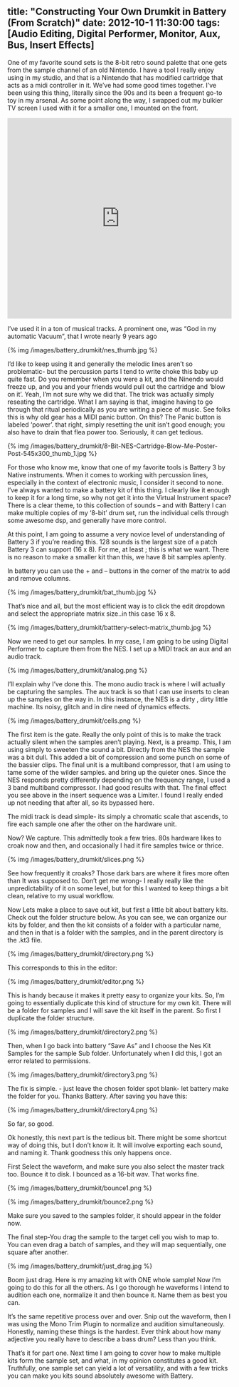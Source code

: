 title: "Constructing Your Own Drumkit in Battery (From Scratch)"
date: 2012-10-1 11:30:00
tags: [Audio Editing, Digital Performer, Monitor, Aux, Bus, Insert Effects]
---

One of my favorite sound sets is the 8-bit retro sound palette that one gets from the sample channel of an old Nintendo. I have a tool I really enjoy using in my studio, and that is a Nintendo that has modified cartridge that acts as a midi controller in it. We’ve had some good times together. I’ve been using this thing, literally since the 90s and its been a frequent go-to toy in my arsenal. As some point along the way, I swapped out my bulkier TV screen I used with it for a smaller one, I mounted on the front.

<iframe width="100%" height="450" scrolling="no" frameborder="no" src="https://w.soundcloud.com/player/?url=https%3A//api.soundcloud.com/tracks/168244021&amp;auto_play=false&amp;hide_related=false&amp;show_comments=true&amp;show_user=true&amp;show_reposts=false&amp;visual=true"></iframe>

I’ve used it in a ton of musical tracks. A prominent one, was “God in my automatic Vacuum”, that I wrote nearly 9 years ago

<!-- more -->

{% img /images/battery_drumkit/nes_thumb.jpg %}

I’d like to keep using it and generally the melodic lines aren’t so problematic- but the percussion parts I tend to write choke this baby up quite fast. Do you remember when you were a kit, and the Ninendo would freeze up, and you and your friends would pull out the cartridge and ‘blow on it’. Yeah, I’m not sure why we did that. The trick was actually simply reseating the cartridge. What I am saying is that, imagine having to go through that ritual periodically as you are writing a piece of music. See folks this is why old gear has a MIDI panic button. On this? The Panic button is labeled ‘power’. that right, simply resetting the unit isn’t good enough; you also have to drain that flea power too. Seriously, it can get tedious.

{% img /images/battery_drumkit/8-Bit-NES-Cartridge-Blow-Me-Poster-Post-545x300_thumb_1.jpg %}

For those who know me, know that one of my favorite tools is Battery 3 by Native instruments. When it comes to working with percussion lines, especially in the context of electronic music, I consider it second to none. I’ve always wanted to make a battery kit of this thing. I clearly like it enough to keep it for a long time, so why not get it into the Virtual Instrument space? There is a clear theme, to this collection of sounds – and with Battery I can make multiple copies of my ‘8-bit’ drum set, run the individual cells through some awesome dsp, and generally have more control.

At this point, I am going to assume a very novice level of understanding of Battery 3 if you’re reading this. 128 sounds is the largest size of a patch Battery 3 can support (16 x 8). For me, at least ; this is what we want. There is no reason to make a smaller kit than this, we have 8 bit samples aplenty.

In battery you can use the + and – buttons in the corner of the matrix to add and remove columns.


{% img /images/battery_drumkit/bat_thumb.jpg %}


That’s nice and all, but the most efficient way is to click the edit dropdown and select the appropriate matrix size..in this case 16 x 8.

{% img /images/battery_drumkit/batttery-select-matrix_thumb.jpg %}

Now we need to get our samples. In my case, I am going to be using Digital Performer to capture them from the NES. I set up a MIDI track an aux and an audio track.

{% img /images/battery_drumkit/analog.png %}

I’ll explain why I’ve done this. The mono audio track is where I will actually be capturing the samples. The aux track is so that I can use inserts to clean up the samples on the way in. In this instance, the NES is a dirty , dirty little machine. Its noisy, glitch and in dire need of dynamics effects.


{% img /images/battery_drumkit/cells.png %}


The first item is the gate. Really the only point of this is to make the track actually silent when the samples aren’t playing. Next, is a preamp. This, I am using simply to sweeten the sound a bit. Directly from the NES the sample was a bit dull. This added a bit of compression and some punch on some of the bassier clips. The final unit is a multiband compressor, that I am using to tame some of the wilder samples. and bring up the quieter ones. Since the NES responds pretty differently depending on the frequency range, I used a 3 band multiband compressor. I had good results with that. The final effect you see above in the insert sequence was a Limiter. I found I really ended up not needing that after all, so its bypassed here.

The midi track is dead simple- its simply a chromatic scale that ascends, to fire each sample one after the other on the hardware unit.

Now? We capture. This admittedly took a few tries. 80s hardware likes to croak now and then, and occasionally I had it fire samples twice or thrice.

{% img /images/battery_drumkit/slices.png %}

See how frequently it croaks? Those dark bars are where it fires more often than It was supposed to. Don’t get me wrong- I really really like the unpredictability of it on some level, but for this I wanted to keep things a bit clean, relative to my usual workflow.

Now Lets make a place to save out kit, but first a little bit about battery kits.  Check out the folder structure below. As you can see, we can organize our kits by folder, and then the kit consists of a folder with a particular name, and then in that is a folder with the samples, and in the parent directory is the .kt3 file.

{% img /images/battery_drumkit/directory.png %}

This corresponds to this in the editor:

{% img /images/battery_drumkit/editor.png %}

This is handy because it makes it pretty easy to organize your kits. So, I’m going to essentially duplicate this kind of structure for my own kit. There will be a folder for samples and I will save the kit itself in the parent. So first I duplicate the folder structure.

{% img /images/battery_drumkit/directory2.png %}

Then, when I go back into battery  “Save As” and I choose the Nes Kit Samples for the sample Sub folder. Unfortunately when I did this, I got an error related to permissions.

{% img /images/battery_drumkit/directory3.png %}

The fix is simple. - just leave the chosen folder spot blank- let battery make the folder for you. Thanks Battery. After saving you have this:

{% img /images/battery_drumkit/directory4.png %}

So far, so good.

Ok honestly, this next part is the tedious bit. There might be some shortcut way of doing this, but I don’t know it.  It will involve exporting each sound, and naming it. Thank goodness this only happens once.

First Select the waveform, and make sure you also select the master track too. Bounce it to disk. I bounced as a 16-bit wav. That works fine.

{% img /images/battery_drumkit/bounce1.png %}

{% img /images/battery_drumkit/bounce2.png %}

Make sure you saved to the samples folder, it should appear in the folder now.

The final step-You drag the sample to the target cell you wish to map to. You can even drag a batch of samples, and they will map sequentially, one square after another.

{% img /images/battery_drumkit/just_drag.jpg %}

Boom just drag. Here is my amazing kit with ONE whole sample! Now I’m going to do this for all the others. As I go thorough he waveforms I intend to audition each one, normalize it and then bounce it. Name them as best you can.

It’s the same repetitive process over and over. Snip out the waveform, then I was using the Mono Trim Plugin to normalize and audition simultaneously. Honestly, naming these things is the hardest. Ever think about how many adjective you really have to describe a bass drum? Less than you think.

That’s it for part one. Next time I am going to cover how to make multiple kits form the sample set, and what, in my opinion constitutes a good kit. Truthfully, one sample set can yield a lot of versatility, and with a few tricks you can make you kits sound absolutely awesome with Battery.
